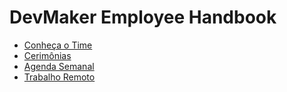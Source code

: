 # DevMaker Employee Handbook

- [Conheça o Time](./know_the_team.md)
- [Cerimônias](./ceremonies.md)
- [Agenda Semanal](./calendar.md)
- [Trabalho Remoto](./remote_work.md)

